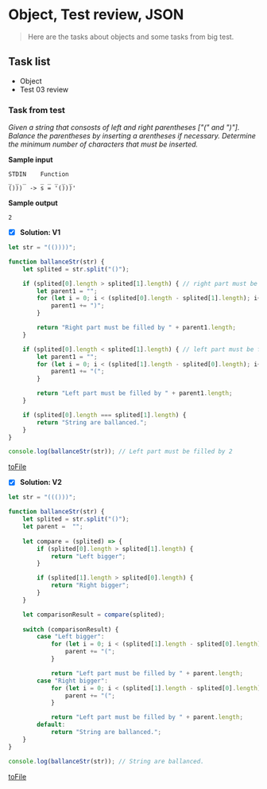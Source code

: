 # Object, Test review, JSON

> Here are the tasks about objects and some tasks from big test.

## Task list

- Object
- Test 03 review

### Task from test

_Given a string that consosts of left and right parentheses ["(" and ")"]. Balance the parentheses by inserting a arentheses if necessary. Determine the minimum number of characters that must be inserted._

**Sample input**

```
STDIN    Function
_ _ _    _ _ _ _ _
()))  -> s = '()))'
```
**Sample output**
```
2
```
- [x] **Solution: V1**

```Javascript
let str = "(())))";

function ballanceStr(str) {
	let splited = str.split("()");

	if (splited[0].length > splited[1].length) { // right part must be filled
		let parent1 = "";
		for (let i = 0; i < (splited[0].length - splited[1].length); i++) {
			parent1 += ")";
		}

		return "Right part must be filled by " + parent1.length;
	}

	if (splited[0].length < splited[1].length) { // left part must be filled
		let parent1 = "";
		for (let i = 0; i < (splited[1].length - splited[0].length); i++) {
			parent1 += "(";
		}

		return "Left part must be filled by " + parent1.length;
	}

	if (splited[0].length === splited[1].length) {
		return "String are ballanced.";
	}
}

console.log(ballanceStr(str)); // Left part must be filled by 2
```
[toFile]()

- [x] **Solution: V2**

```Javascript
let str = "((()))";

function ballanceStr(str) {
	let splited = str.split("()");
	let parent =  "";
	
	let compare = (splited) => {
		if (splited[0].length > splited[1].length) {
			return "Left bigger";
		}

		if (splited[1].length > splited[0].length) {
			return "Right bigger";
		}
	}

	let comparisonResult = compare(splited);
	
	switch (comparisonResult) {
		case "Left bigger":
			for (let i = 0; i < (splited[1].length - splited[0].length); i++) {
				parent += "(";
			}

			return "Left part must be filled by " + parent.length;
		case "Right bigger":
			for (let i = 0; i < (splited[1].length - splited[0].length); i++) {
				parent += "(";
			}

			return "Left part must be filled by " + parent.length;
		default:
			return "String are ballanced.";
	}
}

console.log(ballanceStr(str)); // String are ballanced.
```
[toFile]()